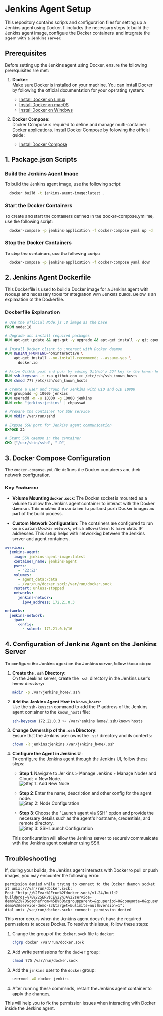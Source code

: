 # Jenkins Agent Setup

This repository contains scripts and configuration files for setting up a Jenkins agent using Docker. It includes the necessary steps to build the Jenkins agent image, configure the Docker containers, and integrate the agent with a Jenkins server.

## Prerequisites
Before setting up the Jenkins agent using Docker, ensure the following prerequisites are met:

1. **Docker**:  
   Make sure Docker is installed on your machine. You can install Docker by following the official documentation for your operating system:
    - [Install Docker on Linux](https://docs.docker.com/engine/install/)
    - [Install Docker on macOS](https://docs.docker.com/desktop/install/mac-install/)
    - [Install Docker on Windows](https://docs.docker.com/desktop/install/windows-install/)

2. **Docker Compose**:  
   Docker Compose is required to define and manage multi-container Docker applications. Install Docker Compose by following the official guide:
    - [Install Docker Compose](https://docs.docker.com/compose/install/)

## 1. Package.json Scripts

### Build the Jenkins Agent Image

To build the Jenkins agent image, use the following script:

```bash
  docker build -t jenkins-agent-image:latest .
```

### Start the Docker Containers

To create and start the containers defined in the docker-compose.yml file, use the following script:

```bash
  docker-compose -p jenkins-application -f docker-compose.yaml up -d
```

### Stop the Docker Containers

To stop the containers, use the following script:

```bash
  docker-compose -p jenkins-application -f docker-compose.yaml down
```

## 2. Jenkins Agent Dockerfile

This Dockerfile is used to build a Docker image for a Jenkins agent with Node.js and necessary tools for integration with Jenkins builds. Below is an explanation of the Dockerfile.

### Dockerfile Explanation

```Dockerfile
# Use the official Node.js 18 image as the base
FROM node:18

# Upgrade and install required packages
RUN apt-get update && apt-get -y upgrade && apt-get install -y git openssh-server && apt-get install -y ca-certificates-java openjdk-17-jdk jq

# Install Docker client to interact with Docker daemon
RUN DEBIAN_FRONTEND=noninteractive \
    apt-get install --no-install-recommends --assume-yes \
      docker.io

# Allow GitHub push and pull by adding GitHub's SSH key to the known hosts
RUN ssh-keyscan -t rsa github.com >> /etc/ssh/ssh_known_hosts
RUN chmod 777 /etc/ssh/ssh_known_hosts

# Create a user and group for Jenkins with UID and GID 10000
RUN groupadd -g 10000 jenkins
RUN useradd -m -u 10000 -g 10000 jenkins
RUN echo "jenkins:jenkins" | chpasswd

# Prepare the container for SSH service
RUN mkdir /var/run/sshd

# Expose SSH port for Jenkins agent communication
EXPOSE 22

# Start SSH daemon in the container
CMD ["/usr/sbin/sshd", "-D"]
```

## 3. Docker Compose Configuration

The `docker-compose.yml` file defines the Docker containers and their network configuration.

### Key Features:

- **Volume Mounting `docker.sock`**: The Docker socket is mounted as a volume to allow the Jenkins agent container to interact with the Docker daemon. This enables the container to pull and push Docker images as part of the build process.


- **Custom Network Configuration**: The containers are configured to run on a custom Docker network, which allows them to have static IP addresses. This setup helps with networking between the Jenkins server and agent containers.
```yaml
services:
  jenkins-agent:
    image: jenkins-agent-image:latest
    container_name: jenkins-agent
    ports:
      - "22:22"
    volumes:
      - agent_data:/data
      - /var/run/docker.sock:/var/run/docker.sock
    restart: unless-stopped
    networks:
      jenkins-network:
        ipv4_address: 172.21.0.3

networks:
  jenkins-network:
    ipam:
      config:
        - subnet: 172.21.0.0/16
```

## 4. Configuration of Jenkins Agent on the Jenkins Server

To configure the Jenkins agent on the Jenkins server, follow these steps:

1. **Create the `.ssh` Directory**:  
   On the Jenkins server, create the `.ssh` directory in the Jenkins user's home directory:

    ```bash
    mkdir -p /var/jenkins_home/.ssh
    ```

2. **Add the Jenkins Agent Host to `known_hosts`**:  
   Use the `ssh-keyscan` command to add the IP address of the Jenkins agent container to the `known_hosts` file:

    ```bash
    ssh-keyscan 172.21.0.3 >> /var/jenkins_home/.ssh/known_hosts
    ```

3. **Change Ownership of the `.ssh` Directory**:  
   Ensure that the Jenkins user owns the `.ssh` directory and its contents:

    ```bash
    chown -R jenkins:jenkins /var/jenkins_home/.ssh
    ```

4. **Configure the Agent in Jenkins UI**:  
   To configure the Jenkins agent through the Jenkins UI, follow these steps:


   - **Step 1**: Navigate to Jenkins > Manage Jenkins > Manage Nodes and Clouds > New Node.  
     ![Step 1: Add New Node](docs/images/step1_add_node.png)


   - **Step 2**: Enter the name, description and other config for the agent node.  
     ![Step 2: Node Configuration](docs/images/step2_node_configuration.png)


   - **Step 3**: Choose the "Launch agent via SSH" option and provide the necessary details such as the agent's hostname, credentials, and remote directory.  
     ![Step 3: SSH Launch Configuration](docs/images/step3_node_configuration.png)

   This configuration will allow the Jenkins server to securely communicate with the Jenkins agent container using SSH.

## Troubleshooting

If, during your builds, the Jenkins agent interacts with Docker to pull or push images, you may encounter the following error:

```error 
permission denied while trying to connect to the Docker daemon socket at unix:///var/run/docker.sock: 
Post "http://%2Fvar%2Frun%2Fdocker.sock/v1.24/build?buildargs=%7B%22SERVICE%22%3A%22service-demo%22%7D&cachefrom=%5B%5D&cgroupparent=&cpuperiod=0&cpuquota=0&cpusetcpus=&cpusetmems=&cpushares=0&dockerfile=Dockerfile&labels=%7B%7D&memory=0&memswap=0&networkmode=default&rm=1&shmsize=0&t=aymenkoched02%2Fpipeline-demo%3Aservice-demo-23&target=&ulimits=null&version=1": 
dial unix /var/run/docker.sock: connect: permission denied
```

This error occurs when the Jenkins agent doesn't have the required permissions to access Docker. To resolve this issue, follow these steps:

1. Change the group of the `docker.sock` file to `docker`:
   ```bash
   chgrp docker /var/run/docker.sock
   ```

2. Add write permissions for the `docker` group:
   ```bash
   chmod 775 /var/run/docker.sock
   ```

3. Add the `jenkins` user to the `docker` group:
   ```bash
   usermod -aG docker jenkins
   ```
4. After running these commands, restart the Jenkins agent container to apply the changes.

This will help you to fix the permission issues when interacting with Docker inside the Jenkins agent.











